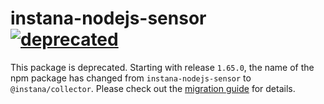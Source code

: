 # instana-nodejs-sensor &nbsp; [![deprecated](http://badges.github.io/stability-badges/dist/deprecated.svg)](http://github.com/badges/stability-badges)

This package is deprecated. Starting with release `1.65.0`, the name of the npm package has changed from `instana-nodejs-sensor` to `@instana/collector`. Please check out the [migration guide](https://github.com/instana/nodejs-sensor/blob/master/packages/collector#migrating-from-instana-nodejs-sensor-to-instanacollector) for details.
